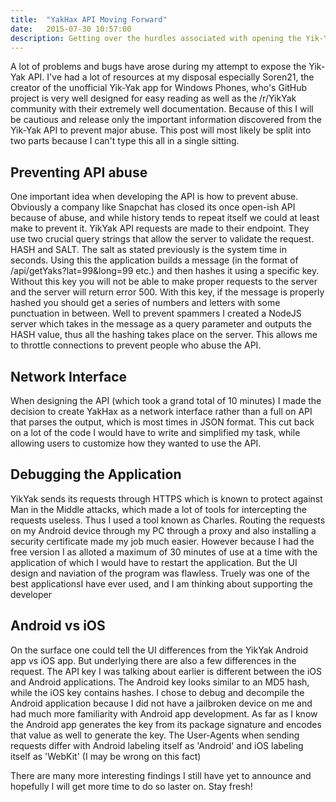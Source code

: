 ```yaml
---
title:  "YakHax API Moving Forward"
date:   2015-07-30 10:57:00
description: Getting over the hurdles associated with opening the Yik-Yak API to the public
---
```


A lot of problems and bugs have arose during my attempt to expose the Yik-Yak API.
I've had a lot of resources at my disposal especially Soren21, the creator of the
unofficial Yik-Yak app for Windows Phones, who's GitHub project is very well designed
for easy reading as well as the /r/YikYak community with their extremely well documentation.
Because of this I will be cautious and release only the important information discovered from
the Yik-Yak API to prevent major abuse. This post will most likely be split into
two parts because I can't type this all in a single sitting.

## Preventing API abuse
One important idea when developing the API is how to prevent abuse. Obviously a company like
Snapchat has closed its once open-ish API because of abuse, and while history tends to repeat
itself we could at least make to prevent it. YikYak API requests are made to their endpoint.
They use two crucial query strings that allow the server to validate the request.
HASH and SALT. The salt as stated previously is the system time in seconds. Using this
the application builds a message (in the format of /api/getYaks?lat=99&long=99 etc.) and then hashes it using a specific key. Without this key you will not be able to make proper requests to the server and the server will return error 500. With this key, if the message is properly hashed you should get a series of numbers and letters with some punctuation in between. Well to prevent spammers I created a NodeJS server which takes in the message as a query parameter and outputs the HASH value, thus all the hashing takes place on the server. This allows me to throttle connections to prevent people who abuse the API.

## Network Interface
When designing the API (which took a grand total of 10 minutes) I made the decision to create YakHax as a network interface rather than a full on API that parses the output, which is most times in JSON format. This cut back on a lot of the code I would have to write and simplified my task, while allowing users to customize how they wanted to use the API.

## Debugging the Application
YikYak sends its requests through HTTPS which is known to protect against Man in the Middle attacks, which made a lot of tools for intercepting the requests useless. Thus I used a tool known as Charles. Routing the requests on my Android device through my PC through a proxy and also installing a security certificate made my job much easier. However because I had the free version I as alloted a maximum of 30 minutes of use at a time with the application of which I would have to restart the application. But the UI design and naviation of the program was flawless. Truely was one of the best applicationsI have ever used, and I am thinking about supporting the developer

## Android vs iOS
On the surface one could tell the UI differences from the YikYak Android app vs iOS app. But underlying there are also a few differences in the request. The API key I was talking about earlier is different between the iOS and Android applications. The Android key looks similar to an MD5 hash, while the iOS key contains hashes. I chose to debug and decompile the Android application because I did not have a jailbroken device on me and had much more familiarity with Android app development. As far as I know the Android app generates the key from its package signature and encodes that value as well to generate the key. The User-Agents when sending requests differ with Android labeling itself as 'Android' and iOS labeling itself as 'WebKit' (I may be wrong on this fact)

There are many more interesting findings I still have yet to announce and hopefully I will get more time to do so laster on. Stay fresh!
